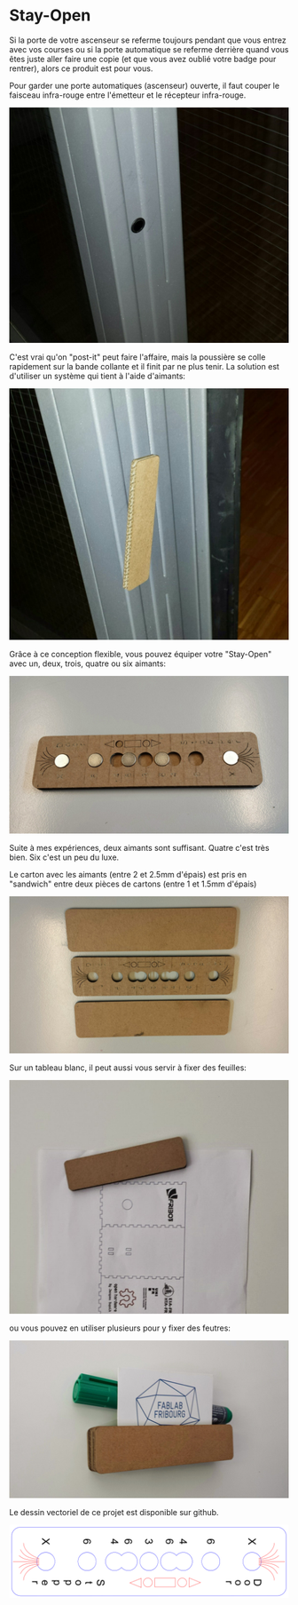 Stay-Open
=========

Si la porte de votre ascenseur se referme toujours pendant que vous entrez avec vos courses ou si la porte automatique se referme derrière quand vous êtes juste aller faire une copie (et que vous avez oublié votre badge pour rentrer), alors ce produit est pour vous.

Pour garder une porte automatiques (ascenseur) ouverte, il faut couper le faisceau infra-rouge entre l'émetteur et le récepteur infra-rouge. 

![](https://raw.githubusercontent.com/fablab-fribourg/stay-open/master/images/20140814_144410.jpg)

C'est vrai qu'on "post-it" peut faire l'affaire, mais la poussière se colle rapidement sur la bande collante et il finit par ne plus tenir. La solution est d'utiliser un système qui tient à l'aide d'aimants:

![](https://raw.githubusercontent.com/fablab-fribourg/stay-open/master/images/20140814_144355.jpg)

Grâce à ce conception flexible, vous pouvez équiper votre "Stay-Open" avec un, deux, trois, quatre ou six aimants:

![](https://raw.githubusercontent.com/fablab-fribourg/stay-open/master/images/20140814_090844.jpg)

Suite à mes expériences, deux aimants sont suffisant. Quatre c'est très bien. Six c'est un peu du luxe.

Le carton avec les aimants (entre 2 et 2.5mm d'épais) est pris en "sandwich" entre deux pièces de cartons (entre 1 et 1.5mm d'épais)

![](https://raw.githubusercontent.com/fablab-fribourg/stay-open/master/images/20140814_091040.jpg)

Sur un tableau blanc, il peut aussi vous servir à fixer des feuilles:

![](https://raw.githubusercontent.com/fablab-fribourg/stay-open/master/images/20140814_144615.jpg)

ou vous pouvez en utiliser plusieurs pour y fixer des feutres:

![](https://raw.githubusercontent.com/fablab-fribourg/stay-open/master/images/20140814_144723.jpg)

Le dessin vectoriel de ce projet est disponible sur github.

![](https://raw.githubusercontent.com/fablab-fribourg/stay-open/master/images/stay-open-center.png)

